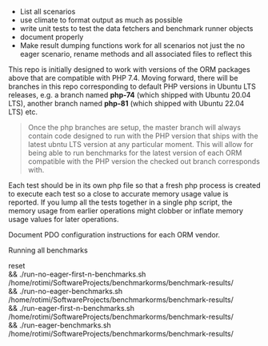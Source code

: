 * List all scenarios
* use climate to format output as much as possible
* write unit tests to test the data fetchers and benchmark runner objects
* document properly
* Make result dumping functions work for all scenarios not just the no eager scenario, rename methods and all associated files to reflect this


This repo is initially designed to work with versions of the ORM packages
above that are compatible with PHP 7.4. Moving forward, there will be branches 
in this repo corresponding to default PHP versions in Ubuntu LTS releases, e.g. 
a branch named **php-74** (which shipped with Ubuntu 20.04 LTS), another branch
named **php-81** (which shipped with Ubuntu 22.04 LTS) etc. 

> Once the php branches are setup, the master branch will always contain code 
designed to run with the PHP version that ships with the latest ubntu LTS version 
at any particular moment. This will allow for being able to run benchmarks for the 
latest version of each ORM compatible with the PHP version the checked out branch 
corresponds with.

Each test should be in its own php file so that a fresh php process is created to 
execute each test so a close to accurate memory usage value is reported. 
If you lump all the tests together in a single php script, the memory usage 
from earlier operations might clobber or inflate memory usage values for later operations.

Document PDO configuration instructions for each ORM vendor.


Running all benchmarks

reset \
&& ./run-no-eager-first-n-benchmarks.sh /home/rotimi/SoftwareProjects/benchmarkorms/benchmark-results/ \
&& ./run-no-eager-benchmarks.sh /home/rotimi/SoftwareProjects/benchmarkorms/benchmark-results/ \
&& ./run-eager-first-n-benchmarks.sh /home/rotimi/SoftwareProjects/benchmarkorms/benchmark-results/ \
&& ./run-eager-benchmarks.sh /home/rotimi/SoftwareProjects/benchmarkorms/benchmark-results/
